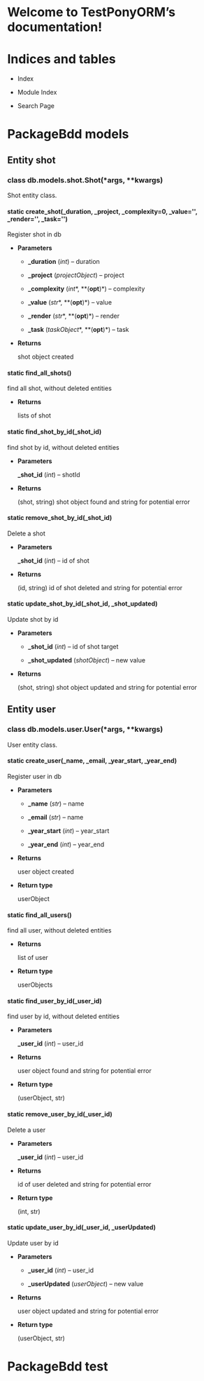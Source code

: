 <!-- TestPonyORM documentation master file, created by
sphinx-quickstart on Thu Mar 11 15:07:54 2021.
You can adapt this file completely to your liking, but it should at least
contain the root `toctree` directive. -->
# Welcome to TestPonyORM’s documentation!

# Indices and tables


* Index


* Module Index


* Search Page

# PackageBdd models

## Entity shot


### class db.models.shot.Shot(\*args, \*\*kwargs)
Shot entity class.


#### static create_shot(_duration, _project, _complexity=0, _value='', _render='', _task='')
Register shot in db


* **Parameters**

    
    * **_duration** (*int*) – duration


    * **_project** (*projectObject*) – project


    * **_complexity** (*int**, **(**opt**)*) – complexity


    * **_value** (*str**, **(**opt**)*) – value


    * **_render** (*str**, **(**opt**)*) – render


    * **_task** (*taskObject**, **(**opt**)*) – task



* **Returns**

    shot object created



#### static find_all_shots()
find all shot, without deleted entities


* **Returns**

    lists of shot



#### static find_shot_by_id(_shot_id)
find shot by id, without deleted entities


* **Parameters**

    **_shot_id** (*int*) – shotId



* **Returns**

    (shot, string) shot object found and string for potential error



#### static remove_shot_by_id(_shot_id)
Delete a shot


* **Parameters**

    **_shot_id** (*int*) – id of shot



* **Returns**

    (id, string) id of shot deleted and string for potential error



#### static update_shot_by_id(_shot_id, _shot_updated)
Update shot by id


* **Parameters**

    
    * **_shot_id** (*int*) – id of shot target


    * **_shot_updated** (*shotObject*) – new value



* **Returns**

    (shot, string) shot object updated and string for potential error


## Entity user


### class db.models.user.User(\*args, \*\*kwargs)
User entity class.


#### static create_user(_name, _email, _year_start, _year_end)
Register user in db


* **Parameters**

    
    * **_name** (*str*) – name


    * **_email** (*str*) – name


    * **_year_start** (*int*) – year_start


    * **_year_end** (*int*) – year_end



* **Returns**

    user object created



* **Return type**

    userObject



#### static find_all_users()
find all user, without deleted entities


* **Returns**

    list of user



* **Return type**

    userObjects



#### static find_user_by_id(_user_id)
find user by id, without deleted entities


* **Parameters**

    **_user_id** (*int*) – user_id



* **Returns**

    user object found and string for potential error



* **Return type**

    (userObject, str)



#### static remove_user_by_id(_user_id)
Delete a user


* **Parameters**

    **_user_id** (*int*) – user_id



* **Returns**

    id of user deleted and string for potential error



* **Return type**

    (int, str)



#### static update_user_by_id(_user_id, _userUpdated)
Update user by id


* **Parameters**

    
    * **_user_id** (*int*) – user_id


    * **_userUpdated** (*userObject*) – new value



* **Returns**

    user object updated and string for potential error



* **Return type**

    (userObject, str)


# PackageBdd test

